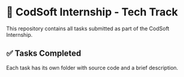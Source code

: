 # 🚀 CodSoft Internship - Tech Track

This repository contains all tasks submitted as part of the CodSoft Internship.

## ✅ Tasks Completed

Each task has its own folder with source code and a brief description.
